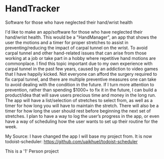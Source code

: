# HandTracker

Software for those who have neglected their hand/wrist health

I'd like to make an app/software for those who have neglected their hand/wrist health. This would be a "HandManager", an app that shows the user the motions and a timer for proper stretches to assist in preventing/reducing the impact of carpal tunnel on the wrist. To avoid carpal tunnel and other hand-related issues that can arise from those working at a job or take part in a hobby where repetitive hand motions are commonplace. I find this topic important due to my own experience with carpal tunnel in the past few years, caused by an addiction to video games that I have happily kicked. Not everyone can afford the surgery required to fix carpal tunnel, and there are multiple preventive measures one can take to avoid dealing with the condition in the future. If I turn more attention to prevention, rather than spending $1000+ to fix it in the future, I can build a product/idea that will save users precious time and money in the long run. The app will have a list/selection of stretches to select from, as well as a timer for how long you will have to maintain the stretch. There will also be a timer for how long the user should rest before beginning the next set of stretches. I plan to have a way to log the user’s progress in the app, or even have a way of scheduling how the user wants to set up their routine for the week.

My Source: I have changed the app I will base my project from. It is now todoist-scheduler: https://github.com/uaikhuel/todoist-scheduler

This is a '1' Person project
